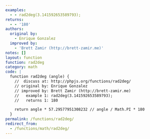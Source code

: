 ```yaml
---
examples:
  - - rad2deg(3.141592653589793);
returns:
  - - '180'
authors:
  original by:
    - Enrique Gonzalez
  improved by:
    - 'Brett Zamir (http://brett-zamir.me)'
notes: []
layout: function
function: rad2deg
category: math
code: |
  function rad2deg (angle) {
    //  discuss at: http://phpjs.org/functions/rad2deg/
    // original by: Enrique Gonzalez
    // improved by: Brett Zamir (http://brett-zamir.me)
    //   example 1: rad2deg(3.141592653589793);
    //   returns 1: 180

    return angle * 57.29577951308232 // angle / Math.PI * 180
  }
permalink: /functions/rad2deg/
redirect_from:
  - /functions/math/rad2deg/
---
```


<!-- WARNING! This file is auto generated by `npm run web:inject`, do not edit by hand -->
